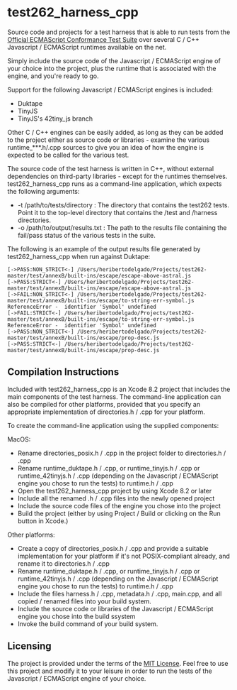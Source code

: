 test262_harness_cpp
===================

Source code and projects for a test harness that is able to run tests from the [Official ECMAScript Conformance Test Suite](https://github.com/tc39/test262) over several C / C++ Javascript / ECMAScript runtimes available on the net.

Simply include the source code of the Javascript / ECMAScript engine of your choice into the project, plus the runtime that is associated with the engine, and you're ready to go.

Support for the following Javascript / ECMAScript engines is included:

* Duktape
* TinyJS
* TinyJS's 42tiny_js branch

Other C / C++ engines can be easily added, as long as they can be added to the project either as source code or libraries - examine the various runtime_***.h/.cpp sources to give you an idea
of how the engine is expected to be called for the various test.

The source code of the test harness is written in C++, without external dependencies on third-party libraries - except for the runtimes themselves. test262_harness_cpp runs as a command-line application, which expects the following arguments:

* -t /path/to/tests/directory : The directory that contains the test262 tests. Point it to the top-level directory that contains the /test and /harness directories.
* -o /path/to/output/results.txt : The path to the results file containing the fail/pass status of the various tests in the suite.

The following is an example of the output results file generated by test262_harness_cpp when run against Duktape:

```
[->PASS:NON_STRICT<-] /Users/heribertodelgado/Projects/test262-master/test/annexB/built-ins/escape/escape-above-astral.js
[->PASS:STRICT<-] /Users/heribertodelgado/Projects/test262-master/test/annexB/built-ins/escape/escape-above-astral.js
[->FAIL:NON_STRICT<-] /Users/heribertodelgado/Projects/test262-master/test/annexB/built-ins/escape/to-string-err-symbol.js
ReferenceError -  identifier 'Symbol' undefined
[->FAIL:STRICT<-] /Users/heribertodelgado/Projects/test262-master/test/annexB/built-ins/escape/to-string-err-symbol.js
ReferenceError -  identifier 'Symbol' undefined
[->PASS:NON_STRICT<-] /Users/heribertodelgado/Projects/test262-master/test/annexB/built-ins/escape/prop-desc.js
[->PASS:STRICT<-] /Users/heribertodelgado/Projects/test262-master/test/annexB/built-ins/escape/prop-desc.js
```

Compilation Instructions
------------------------

Included with test262_harness_cpp is an Xcode 8.2 project that includes the main components of the test harness. The command-line application can also be compiled for other platforms, provided that you specify an appropriate implementation of directories.h / .cpp for your platform.

To create the command-line application using the supplied components:

MacOS:
* Rename directories_posix.h / .cpp in the project folder to directories.h / .cpp
* Rename runtime_duktape.h / .cpp, or runtime_tinyjs.h / .cpp or runtime_42tinyjs.h / .cpp (depending on the Javascript / ECMAScript engine you chose to run the tests) to runtime.h / .cpp
* Open the test262_harness_cpp project by using Xcode 8.2 or later
* Include all the renamed .h / .cpp files into the newly opened project
* Include the source code files of the engine you chose into the project
* Build the project (either by using Project / Build or clicking on the Run button in Xcode.)

Other platforms:
* Create a copy of directories_posix.h / .cpp and provide a suitable implementation for your platform if it's not POSIX-compliant already, and rename it to directories.h / .cpp
* Rename runtime_duktape.h / .cpp, or runtime_tinyjs.h / .cpp or runtime_42tinyjs.h / .cpp (depending on the Javascript / ECMAScript engine you chose to run the tests) to runtime.h / .cpp
* Include the files harness.h / .cpp, metadata.h / .cpp, main.cpp, and all copied / renamed files into your build system.
* Include the source code or libraries of the Javascript / ECMAScript engine you chose into the build ssystem
* Invoke the build command of your build system.

Licensing
---------

The project is provided under the terms of the [MIT License](https://opensource.org/licenses/MIT). Feel free to use this project and modify it to your leisure in order to run the tests of the Javascript / ECMAScript engine of your choice.